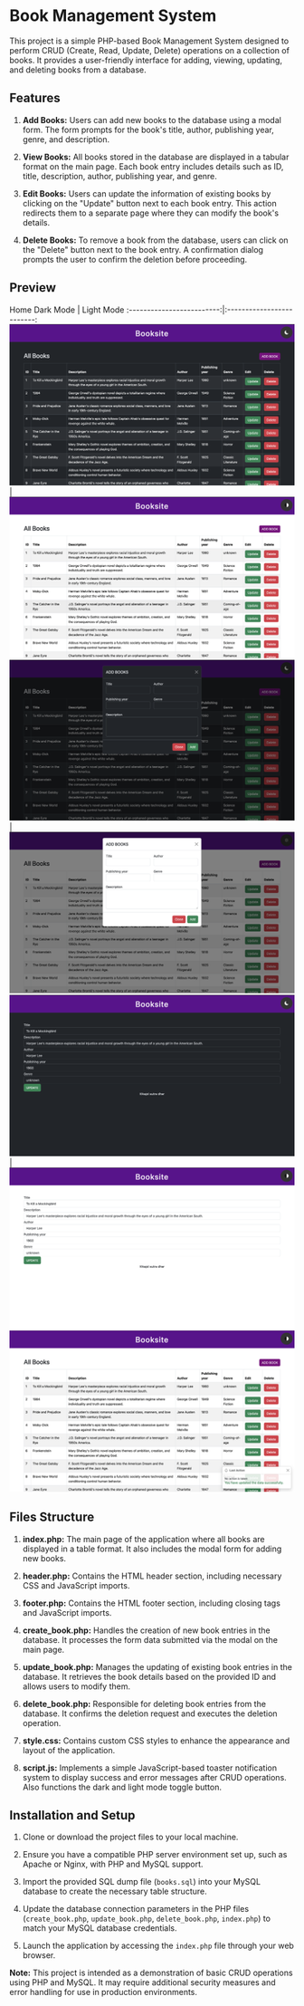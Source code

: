 # Book Management System

This project is a simple PHP-based Book Management System designed to perform CRUD (Create, Read, Update, Delete) operations on a collection of books. It provides a user-friendly interface for adding, viewing, updating, and deleting books from a database.

## Features

1. **Add Books:** Users can add new books to the database using a modal form. The form prompts for the book's title, author, publishing year, genre, and description.

2. **View Books:** All books stored in the database are displayed in a tabular format on the main page. Each book entry includes details such as ID, title, description, author, publishing year, and genre.

3. **Edit Books:** Users can update the information of existing books by clicking on the "Update" button next to each book entry. This action redirects them to a separate page where they can modify the book's details.

4. **Delete Books:** To remove a book from the database, users can click on the "Delete" button next to the book entry. A confirmation dialog prompts the user to confirm the deletion before proceeding.
## Preview
Home
Dark Mode             |  Light Mode
:-------------------------:|:-------------------------:
![Home Page - Dark Mode](home_dark.png)  |  ![Home Page - Light Mode](home_light.png)
![Add Page - Dark Mode](add_dark.png)  |  ![Add Page - Light Mode](add_light.png)
![Update Page - Dark Mode](update_dark.png)  |  ![Update Page - Light Mode](update_light.png)
  ![Notification Page - Light Mode](notification.png)
## Files Structure

1. **index.php:** The main page of the application where all books are displayed in a table format. It also includes the modal form for adding new books.

2. **header.php:** Contains the HTML header section, including necessary CSS and JavaScript imports.

3. **footer.php:** Contains the HTML footer section, including closing tags and JavaScript imports.

4. **create_book.php:** Handles the creation of new book entries in the database. It processes the form data submitted via the modal on the main page.

5. **update_book.php:** Manages the updating of existing book entries in the database. It retrieves the book details based on the provided ID and allows users to modify them.

6. **delete_book.php:** Responsible for deleting book entries from the database. It confirms the deletion request and executes the deletion operation.

7. **style.css:** Contains custom CSS styles to enhance the appearance and layout of the application.

8. **script.js:** Implements a simple JavaScript-based toaster notification system to display success and error messages after CRUD operations. Also functions the dark and light mode toggle button.

## Installation and Setup

1. Clone or download the project files to your local machine.

2. Ensure you have a compatible PHP server environment set up, such as Apache or Nginx, with PHP and MySQL support.

3. Import the provided SQL dump file (`books.sql`) into your MySQL database to create the necessary table structure.

4. Update the database connection parameters in the PHP files (`create_book.php`, `update_book.php`, `delete_book.php`, `index.php`) to match your MySQL database credentials.

5. Launch the application by accessing the `index.php` file through your web browser.

**Note:** This project is intended as a demonstration of basic CRUD operations using PHP and MySQL. It may require additional security measures and error handling for use in production environments.
